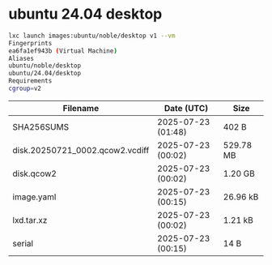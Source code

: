 # ubuntu 24.04 desktop

```bash
lxc launch images:ubuntu/noble/desktop v1 --vm
Fingerprints
ea6fa1ef943b (Virtual Machine)
Aliases
ubuntu/noble/desktop
ubuntu/24.04/desktop
Requirements
cgroup=v2
```

| Filename                        | Date (UTC)         | Size      |
|---------------------------------|--------------------|-----------|
| SHA256SUMS                      | 2025-07-23 (01:48) | 402 B     |
| disk.20250721_0002.qcow2.vcdiff | 2025-07-23 (00:02) | 529.78 MB |
| disk.qcow2                      | 2025-07-23 (00:02) | 1.20 GB   |
| image.yaml                      | 2025-07-23 (00:15) | 26.96 kB  |
| lxd.tar.xz                      | 2025-07-23 (00:02) | 1.21 kB   |
| serial                          | 2025-07-23 (00:15) | 14 B      |
